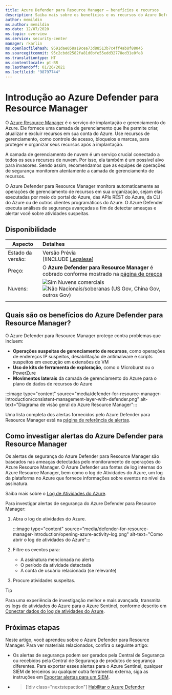```yaml
---
title: Azure Defender para Resource Manager – benefícios e recursos
description: Saiba mais sobre os benefícios e os recursos do Azure Defender para Resource Manager
author: memildin
ms.author: memildin
ms.date: 12/07/2020
ms.topic: overview
ms.service: security-center
manager: rkarlin
ms.openlocfilehash: 9591dae058a19cea73d88513b7c4ff4ab8f88045
ms.sourcegitcommit: 95c2cbdd2582fa81d0bfe55edd32778ed31e0fe8
ms.translationtype: HT
ms.contentlocale: pt-BR
ms.lasthandoff: 01/26/2021
ms.locfileid: "98797744"
---
```

# <a name="introduction-to-azure-defender-for-resource-manager"></a>Introdução ao Azure Defender para Resource Manager

O [Azure Resource Manager](../azure-resource-manager/management/overview.md) é o serviço de implantação e gerenciamento do Azure. Ele fornece uma camada de gerenciamento que lhe permite criar, atualizar e excluir recursos em sua conta do Azure. Use recursos de gerenciamento, como controle de acesso, bloqueios e marcas, para proteger e organizar seus recursos após a implantação.

A camada de gerenciamento de nuvem é um serviço crucial conectado a todos os seus recursos de nuvem. Por isso, ela também é um possível alvo para invasores. Sendo assim, recomendamos que as equipes de operações de segurança monitorem atentamente a camada de gerenciamento de recursos. 

O Azure Defender para Resource Manager monitora automaticamente as operações de gerenciamento de recursos em sua organização, sejam elas executadas por meio do portal do Azure, das APIs REST do Azure, da CLI do Azure ou de outros clientes programáticos do Azure. O Azure Defender executa análises de segurança avançadas a fim de detectar ameaças e alertar você sobre atividades suspeitas.

## <a name="availability"></a>Disponibilidade

|Aspecto|Detalhes|
|----|:----|
|Estado da versão:|Versão Prévia<br>[!INCLUDE [Legalese](../../includes/security-center-preview-legal-text.md)] |
|Preço:|O **Azure Defender para Resource Manager** é cobrado conforme mostrado na [página de preços](security-center-pricing.md)|
|Nuvens:|![Sim](./media/icons/yes-icon.png) Nuvens comerciais<br>![Não](./media/icons/no-icon.png) Nacionais/soberanas (US Gov, China Gov, outros Gov)|
|||

## <a name="what-are-the-benefits-of-azure-defender-for-resource-manager"></a>Quais são os benefícios do Azure Defender para Resource Manager?

O Azure Defender para Resource Manager protege contra problemas que incluem:

- **Operações suspeitas de gerenciamento de recursos**, como operações de endereços IP suspeitos, desabilitação de antimalware e scripts suspeitos em execução em extensões de VM
- **Uso de kits de ferramenta de exploração**, como o Microburst ou o PowerZure
- **Movimentos laterais** da camada de gerenciamento do Azure para o plano de dados de recursos do Azure

:::image type="content" source="media/defender-for-resource-manager-introduction/consistent-management-layer-with-defender.png" alt-text="Diagrama de visão geral do Azure Resource Manager":::

Uma lista completa dos alertas fornecidos pelo Azure Defender para Resource Manager está na [página de referência de alertas](alerts-reference.md#alerts-resourcemanager).


 ## <a name="how-to-investigate-alerts-from-azure-defender-for-resource-manager"></a>Como investigar alertas do Azure Defender para Resource Manager

Os alertas de segurança do Azure Defender para Resource Manager são baseados nas ameaças detectadas pelo monitoramento de operações do Azure Resource Manager. O Azure Defender usa fontes de log internas do Azure Resource Manager, bem como o log de Atividades do Azure, um log da plataforma no Azure que fornece informações sobre eventos no nível da assinatura.

Saiba mais sobre o [Log de Atividades do Azure](../azure-monitor/platform/activity-log.md).

Para investigar alertas de segurança do Azure Defender para Resource Manager:

1. Abra o log de atividades do Azure.

    :::image type="content" source="media/defender-for-resource-manager-introduction/opening-azure-activity-log.png" alt-text="Como abrir o log de atividades do Azure":::

1. Filtre os eventos para:
    - A assinatura mencionada no alerta
    - O período da atividade detectada
    - A conta de usuário relacionada (se relevante)

1. Procure atividades suspeitas.

> [!TIP]
> Para uma experiência de investigação melhor e mais avançada, transmita os logs de atividades do Azure para o Azure Sentinel, conforme descrito em [Conectar dados do log de atividades do Azure](../sentinel/connect-azure-activity.md).



## <a name="next-steps"></a>Próximas etapas

Neste artigo, você aprendeu sobre o Azure Defender para Resource Manager. Para ver materiais relacionados, confira o seguinte artigo: 

- Os alertas de segurança podem ser gerados pela Central de Segurança ou recebidos pela Central de Segurança de produtos de segurança diferentes. Para exportar esses alertas para o Azure Sentinel, qualquer SIEM de terceiros ou qualquer outra ferramenta externa, siga as instruções em [Exportar alertas para um SIEM](continuous-export.md).

- > [!div class="nextstepaction"]
    > [Habilitar o Azure Defender](security-center-pricing.md#enable-azure-defender)